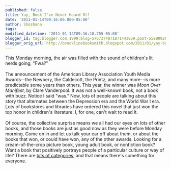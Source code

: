 ```yaml
---
published: false
title: Yay, Book I've Never Heard Of!
date: '2011-01-14T09:16:00.000-05:00'
author: Shoshana
tags: 
modified_datetime: '2011-01-14T09:16:18.755-05:00'
blogger_id: tag:blogger.com,1999:blog-5767374071871443859.post-558909261367820867
blogger_orig_url: http://brooklinebooksmith.blogspot.com/2011/01/yay-book-ive-never-heard-of.html
---
```


This Monday morning, the air was filled with the sound of children's lit nerds going, "Fwa?"<br /><br />The announcement of the American Library Association Youth Media Awards--the Newbery, the Caldecott, the Printz, and many more--is more predictable some years than others. This year, the winner was <i>Moon Over Manifest</i>, by Clare Vanderpool. It was not a well-known book, not a book with buzz. Notice I said "was." Now, lots of people are talking about this story that alternates between the Depression era and the World War I era. Lots of bookstores and libraries have ordered this novel that just won the top honor in children's literature. I, for one, can't wait to read it.<br /><br />Of course, the collective surprise means we all had our eyes on lots of other books, and those books are just as good now as they were before Monday morning. Come on in and let us talk your ear off about them, or about the books that won, or could have won, any of the other awards. Looking for a cream-of-the-crop picture book, young adult book, or nonfiction book? Want a book that positively portrays people of a particular culture or way of life? There are <a href="http://www.ala.org/ala/aboutala/offices/pio/mediarelationsa/factsheets/youthmediaawards.cfm">lots of categories</a>, and that means there's something for everyone.
